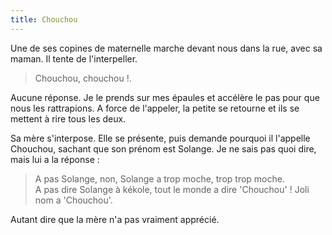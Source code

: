 ```yaml
---
title: Chouchou
---
```


Une de ses copines de maternelle marche devant nous dans la rue, avec sa maman. Il tente de l'interpeller.

> Chouchou, chouchou !.

Aucune réponse. Je le prends sur mes épaules et accélère le pas pour que nous les rattrapions. A force de l'appeler, la petite se retourne et ils se mettent à rire tous les deux.

Sa mère s'interpose. Elle se présente, puis demande pourquoi il l'appelle Chouchou, sachant que son prénom est Solange. Je ne sais pas quoi dire, mais lui a la réponse :

> A pas Solange, non, Solange a trop moche, trop trop moche.  
> A pas dire Solange à kékole, tout le monde a dire 'Chouchou' ! Joli nom a 'Chouchou'.

Autant dire que la mère n'a pas vraiment apprécié.
